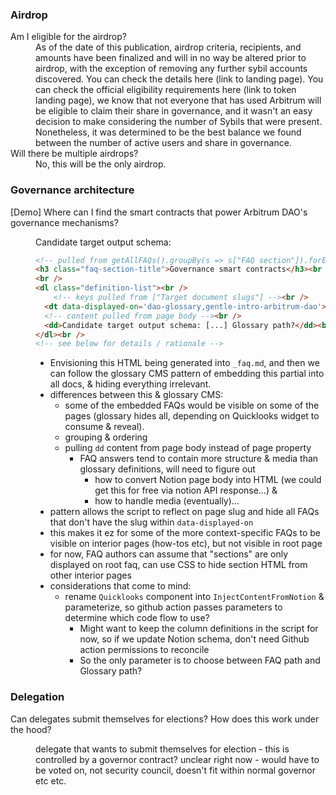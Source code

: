<h3 class="faq-section-title">Airdrop</h3>
<dl class="definition-list">
<dt data-displayed-on='dao-glossary'>Am I eligible for the airdrop?</dt>
<dd data-displayed-on='dao-glossary'>As of the date of this publication, airdrop criteria, recipients, and amounts have been finalized and will in no way be altered prior to airdrop, with the exception of removing any further sybil accounts discovered. You can check the details here (link to landing page). You can check the official eligibility requirements here (link to token landing page), we know that not everyone that has used Arbitrum will be eligible to claim their share in governance, and it wasn't an easy decision to make considering the number of Sybils that were present. Nonetheless, it was determined to be the best balance we found between the number of active users and share in governance.</dd>
<dt data-displayed-on='dao-glossary'>Will there be multiple airdrops?</dt>
<dd data-displayed-on='dao-glossary'>No, this will be the only airdrop.</dd>
</dl>
<h3 class="faq-section-title">Governance architecture</h3>
<dl class="definition-list">
<dt data-displayed-on='dao-glossary'>[Demo] Where can I find the smart contracts that power Arbitrum DAO's governance mechanisms?</dt>
<dd data-displayed-on='dao-glossary'><p>Candidate target output schema:</p>

<p></p>

```html
<!-- pulled from getAllFAQs().groupBy(s => s["FAQ section"]).forEach(s => { s.key }) --><br />
<h3 class="faq-section-title">Governance smart contracts</h3><br />
<br />
<dl class="definition-list"><br />
	<!-- keys pulled from ["Target document slugs"] --><br />
  <dt data-displayed-on='dao-glossary,gentle-intro-arbitrum-dao'>Where can I find the smart contracts that power Arbitrum DAO's governance mechanisms?</dt><br />
  <!-- content pulled from page body --><br />
  <dd>Candidate target output schema: [...] Glossary path?</dd><br />
</dl><br />
<!-- see below for details / rationale -->
```
<p></p>

<p></p>

<ul><li>Envisioning this HTML being generated into <code>_faq.md</code>, and then we can follow the glossary CMS pattern of embedding this partial into all docs, & hiding everything irrelevant. </li>
<li>differences between this & glossary CMS:<ul><li>some of the embedded FAQs would be visible on some of the pages (glossary hides all, depending on Quicklooks widget to consume & reveal).</li>
<li>grouping & ordering</li>
<li>pulling <code>dd</code> content from page body instead of page property<ul><li>FAQ answers tend to contain more structure & media than glossary definitions, will need to figure out<ul><li>how to convert Notion page body into HTML (we could get this for free via notion API response…) &</li>
<li>how to handle media (eventually)…</li></ul>

</li></ul>

</li></ul>

</li>
<li>pattern allows the script to reflect on page slug and hide all FAQs that don't have the slug within <code>data-displayed-on</code></li>
<li>this makes it ez for some of the more context-specific FAQs to be visible on interior pages (how-tos etc), but not visible in root page</li>
<li>for now, FAQ authors can assume that "sections" are only displayed on root faq, can use CSS to hide section HTML from other interior pages</li>
<li>considerations that come to mind:<ul><li>rename <code>Quicklooks</code> component into <code>InjectContentFromNotion</code> & parameterize, so github action passes parameters to determine which code flow to use?<ul><li>Might want to keep the column definitions in the script for now, so if we update Notion schema, don't need Github action permissions to reconcile</li>
<li>So the only parameter is to choose between FAQ path and Glossary path?</li></ul>

</li>
</ul>
<p></p>

</li>
</ul>
<p></p>

</dd>
</dl>
<h3 class="faq-section-title">Delegation</h3>
<dl class="definition-list">
<dt data-displayed-on='dao-glossary'>Can delegates submit themselves for elections? How does this work under the hood?</dt>
<dd data-displayed-on='dao-glossary'><p>delegate that wants to submit themselves for election - this is controlled by a governor contract? unclear right now - would have to be voted on, not security council, doesn't fit within normal governor etc etc.</p>

<p></p>

</dd>
</dl>
